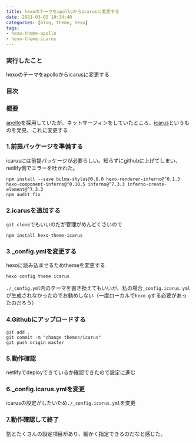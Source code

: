 ```yaml
---
title: hexoのテーマをapolloからicarusに変更する
date: 2021-03-05 19:34:40
categories: [blog, theme, hexo]
tags:
- hexo-theme-apollo
- hexo-theme-icarus
---
```


### 実行したこと
hexoのテーマをapolloからicarusに変更する

### 目次
<!-- toc -->

### 概要
[apollo](https://github.com/AthenaYin/hexo-theme-apollo.git)を採用していたが、ネットサーフィンをしていたところ、[icarus](https://github.com/ppoffice/hexo-theme-icarus)というものを発見、これに変更する
<!-- more -->

### 1.前提パッケージを準備する
icarusには前提パッケージが必要らしい。知らずにgithubに上げてしまい、netlify側でエラーを吐かれた。

```
npm install --save bulma-stylus@0.8.0 hexo-renderer-inferno@^0.1.3 hexo-component-inferno@^0.10.5 inferno@^7.3.3 inferno-create-element@^7.3.3
npm audit fix
```

### 2.icarusを追加する
`git clone`でもいいのだが管理がめんどくさいので
```
npm install hexo-theme-icarus
```

### 3._config.ymlを変更する
hexoに読み込ませるためthemeを変更する
```
hexo config theme icarus
```
`./_config.yml`内のテーマを書き換えてもいいが、私の場合`_config.icarus.yml`が生成されなかったのでお勧めしない（一度ローカルで`hexo g`する必要があったのだろう）

### 4.Githubにアップロードする
```
git add .
git commit -m "change themes/icarus"
git push origin master
```

### 5.動作確認
netlifyでdeployできているか確認できたので設定に進む

### 6._config.icarus.ymlを変更
icarusの設定がしたいため`./_config.icarus.yml`を変更


### 7.動作確認して終了
割とたくさんの設定項目があり、細かく指定できるのだなと感じた。